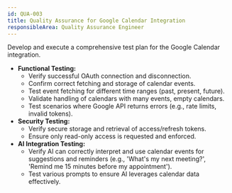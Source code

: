 ```yaml
---
id: QUA-003
title: Quality Assurance for Google Calendar Integration
responsibleArea: Quality Assurance Engineer
---
```

Develop and execute a comprehensive test plan for the Google Calendar integration.
*   **Functional Testing:**
    *   Verify successful OAuth connection and disconnection.
    *   Confirm correct fetching and storage of calendar events.
    *   Test event fetching for different time ranges (past, present, future).
    *   Validate handling of calendars with many events, empty calendars.
    *   Test scenarios where Google API returns errors (e.g., rate limits, invalid tokens).
*   **Security Testing:**
    *   Verify secure storage and retrieval of access/refresh tokens.
    *   Ensure only read-only access is requested and enforced.
*   **AI Integration Testing:**
    *   Verify AI can correctly interpret and use calendar events for suggestions and reminders (e.g., 'What's my next meeting?', 'Remind me 15 minutes before my appointment').
    *   Test various prompts to ensure AI leverages calendar data effectively.